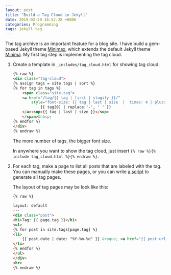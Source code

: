 ```yaml
---
layout: post
title: "Build a Tag Cloud in Jekyll"
date: 2019-02-20 16:52:28 +0800
categories: Programming
tags: jekyll tag
---
```


The tag archive is an important feature for a blog site. I have build a gem-based Jekyll theme [Minimax](https://github.com/songzivuong/jekyll-theme-minimax), which extends the default Jekyll theme [Minima](https://github.com/jekyll/minima). My first big step is implementing the tag cloud.

1. Create a template in `_includes/tag_cloud.html` for showing tag cloud.

    ```html
    {% raw %}
    <div class="tag-cloud">
    {% assign tags = site.tags | sort %}
    {% for tag in tags %}
        <span class="site-tag">
        <a href="/tag/{{ tag | first | slugify }}/"
            style="font-size: {{ tag | last | size  |  times: 4 | plus: 80  }}%">
                {{ tag[0] | replace:'-', ' ' }} 
        </a><sup>{{ tag | last | size }}</sup>
        </span>&nbsp;
    {% endfor %}
    </div>
    {% endraw %}
    ```

    The more number of tags, the bigger font size.

    In anywhere you want to show the tag cloud, just insert `{% raw %}{% include tag_cloud.html %}{% endraw %}`.

2. For each tag, make a page to list all posts that are labeled with the tag. You can manually make these pages, or you can write [a script](https://github.com/songzivuong/jekyll-theme-minimax/blob/master/scripts/tag-generator.py) to generate all tag pages.

    The layout of tag pages may be look like this:

    ```html
    {% raw %}
    ---
    layout: default
    ---
    <div class="post">
    <h1>Tag: {{ page.tag }}</h1>
    <ul>
    {% for post in site.tags[page.tag] %}
    <li>
        {{ post.date | date: "%Y-%m-%d" }} &raquo; <a href="{{ post.url }}">{{ post.title }}</a>
    </li>
    {% endfor %}
    </ul>
    </div>
    <hr>
    {% endraw %}
    ```
